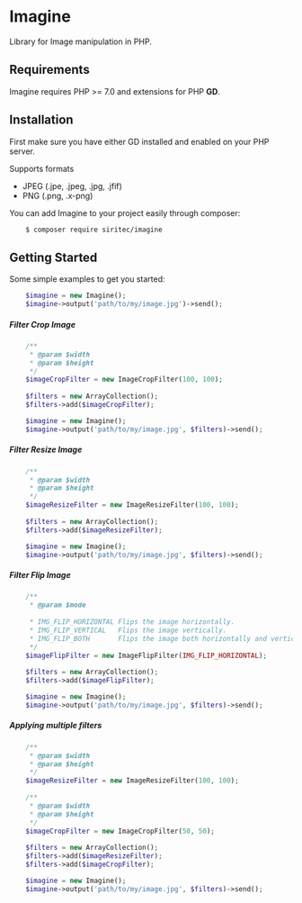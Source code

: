 # Imagine

Library for Image manipulation in PHP.

## Requirements

Imagine requires PHP >= 7.0 and extensions for PHP **GD**.

## Installation
First make sure you have either GD installed and enabled on your PHP server.

Supports formats
 * JPEG (.jpe, .jpeg, .jpg, .jfif)
 * PNG  (.png, .x-png)

You can add Imagine to your project easily through composer:

```bash
    $ composer require siritec/imagine
```

## Getting Started

Some simple examples to get you started:

```php
    $imagine = new Imagine();
    $imagine->output('path/to/my/image.jpg')->send();
```

##### Filter Crop Image

```php
    /**
     * @param $width
     * @param $height
     */
    $imageCropFilter = new ImageCropFilter(100, 100);
    
    $filters = new ArrayCollection();
    $filters->add($imageCropFilter);

    $imagine = new Imagine();
    $imagine->output('path/to/my/image.jpg', $filters)->send();
```

##### Filter Resize Image

```php
    /**
     * @param $width
     * @param $height
     */
    $imageResizeFilter = new ImageResizeFilter(100, 100);
    
    $filters = new ArrayCollection();
    $filters->add($imageResizeFilter);

    $imagine = new Imagine();
    $imagine->output('path/to/my/image.jpg', $filters)->send();
```

##### Filter Flip Image

```php
    /**
     * @param $mode
     
     * IMG_FLIP_HORIZONTAL Flips the image horizontally. 
     * IMG_FLIP_VERTICAL   Flips the image vertically. 
     * IMG_FLIP_BOTH 	   Flips the image both horizontally and vertically. 
     */
    $imageFlipFilter = new ImageFlipFilter(IMG_FLIP_HORIZONTAL);
    
    $filters = new ArrayCollection();
    $filters->add($imageFlipFilter);

    $imagine = new Imagine();
    $imagine->output('path/to/my/image.jpg', $filters)->send();
```

##### Applying multiple filters

```php
    /**
     * @param $width
     * @param $height
     */
    $imageResizeFilter = new ImageResizeFilter(100, 100);
    
    /**
     * @param $width
     * @param $height
     */
    $imageCropFilter = new ImageCropFilter(50, 50);
    
    $filters = new ArrayCollection();
    $filters->add($imageResizeFilter);
    $filters->add($imageCropFilter);

    $imagine = new Imagine();
    $imagine->output('path/to/my/image.jpg', $filters)->send();
```